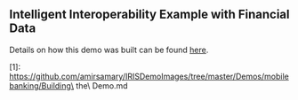 ## Intelligent Interoperability Example with Financial Data

Details on how this demo was built can be found [here](1).


[1]: https://github.com/amirsamary/IRISDemoImages/tree/master/Demos/mobilebanking/Building\ the\ Demo.md
